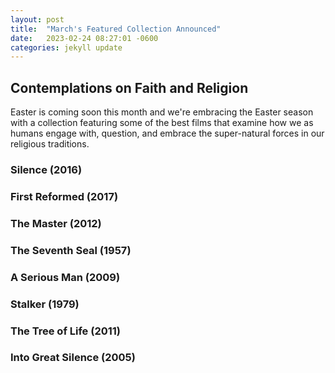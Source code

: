 ```yaml
---
layout: post
title:  "March's Featured Collection Announced"
date:   2023-02-24 08:27:01 -0600
categories: jekyll update
---
```


## Contemplations on Faith and Religion

Easter is coming soon this month and we're embracing the Easter season with a collection featuring some of the best films that examine how we as humans engage with, question, and embrace the super-natural forces in our religious traditions. 


### Silence (2016)


### First Reformed (2017)


### The Master (2012)


### The Seventh Seal (1957)


### A Serious Man (2009)


### Stalker (1979)


### The Tree of Life (2011)


### Into Great Silence (2005)